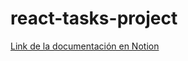 # react-tasks-project

[Link de la documentación en Notion](https://lruizap.notion.site/React-Primera-App-98ce1a1e3ae2402f809b534f37fc7def)
